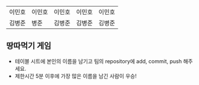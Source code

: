 <table>
      <body>
        <tr>
          <td>이민호</td>
          <td>이민호</td>
          <td>이민호</td>
          <td>이민호</td>
          <td>이민호</td>
        </tr>
        <tr>
          <td>김병준</td>
          <td>병준</td>
          <td>김병준</td>
          <td>김병준</td>
          <td>김병준</td>
        </tr>
      </body>
</table>

## 땅따먹기 게임

- 테이블 시트에 본인의 이름을 남기고 팀의 repository에 add, commit, push 해주세요.
- 제한시간 5분 이후에 가장 많은 이름을 남긴 사람이 우승!
